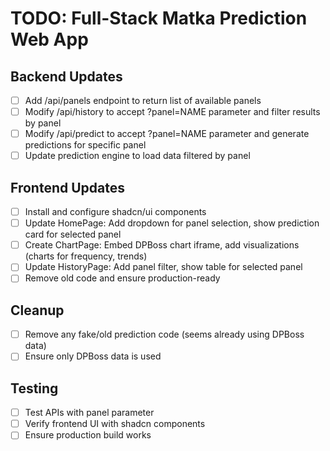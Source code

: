 # TODO: Full-Stack Matka Prediction Web App

## Backend Updates
- [ ] Add /api/panels endpoint to return list of available panels
- [ ] Modify /api/history to accept ?panel=NAME parameter and filter results by panel
- [ ] Modify /api/predict to accept ?panel=NAME parameter and generate predictions for specific panel
- [ ] Update prediction engine to load data filtered by panel

## Frontend Updates
- [ ] Install and configure shadcn/ui components
- [ ] Update HomePage: Add dropdown for panel selection, show prediction card for selected panel
- [ ] Create ChartPage: Embed DPBoss chart iframe, add visualizations (charts for frequency, trends)
- [ ] Update HistoryPage: Add panel filter, show table for selected panel
- [ ] Remove old code and ensure production-ready

## Cleanup
- [ ] Remove any fake/old prediction code (seems already using DPBoss data)
- [ ] Ensure only DPBoss data is used

## Testing
- [ ] Test APIs with panel parameter
- [ ] Verify frontend UI with shadcn components
- [ ] Ensure production build works
